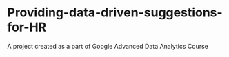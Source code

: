 # Providing-data-driven-suggestions-for-HR
A project created as a part of Google Advanced Data Analytics Course
